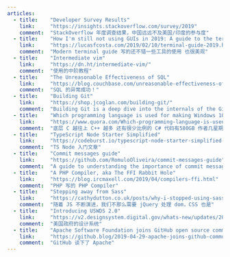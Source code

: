 ```yaml
---
articles:
  - title:    "Developer Survey Results"
    link:     "https://insights.stackoverflow.com/survey/2019"
    comment:  "StackOverflow 年度调查结果，中国远远不及美国/印度的参与度"
  - title:    "How I'm still not using GUIs in 2019: A guide to the terminal"
    link:     "https://lucasfcosta.com/2019/02/10/terminal-guide-2019.html"
    comment:  "Modern terminal guide 写的还不错一些工具的使用 也很美观"
  - title:    "Intermediate vim"
    link:     "https://dn.ht/intermediate-vim/"
    comment:  "使用的中阶教程"
  - title:    "The Unreasonable Effectiveness of SQL"
    link:     "https://blog.couchbase.com/unreasonable-effectiveness-of-sql/"
    comment:  "SQL 的异常成功！"
  - title:    "Building Git"
    link:     "https://shop.jcoglan.com/building-git/"
    comment:  "Building Git is a deep dive into the internals of the Git version control system"
  - title:    "Which programming language is used for making Windows 10?"
    link:     "https://www.quora.com/Which-programming-language-is-used-for-making-Windows-10/answer/Axel-Rietschin?ch=10&share=cfbd3b2c&srid=5X05"
    comment:  "底层 C 越往上 C++ 越多 还有很少比例的 C# 代码有580GB 作者几星期 pull 一下 repo 发现有60000次提交"
  - title:    "TypeScript Node Starter Simplified"
    link:     "https://codeburst.io/typescript-node-starter-simplified-60c7b7d99e27"
    comment:  "TS Node 入门文章"
  - title:    "Commit messages guide"
    link:     "https://github.com/RomuloOliveira/commit-messages-guide"
    comment:  "A guide to understanding the importance of commit messages and how to write them well."
  - title:    "A PHP Compiler, aka The FFI Rabbit Hole"
    link:     "https://blog.ircmaxell.com/2019/04/compilers-ffi.html"
    comment:  "PHP 写的 PHP Compiler"
  - title:    "Stepping away from Sass"
    link:     "https://cathydutton.co.uk/posts/why-i-stopped-using-sass/"
    comment:  "随着 JS 不断演进，我们不那么需要 jQuery 处理 dom，CSS 也是"
  - title:    "Introducing USWDS 2.0"
    link:     "https://v2.designsystem.digital.gov/whats-new/updates/2019/04/08/introducing-uswds-2-0/"
    comment:  "美国政府的设计系统"
  - title:    "Apache Software Foundation joins GitHub open source community"
    link:     "https://github.blog/2019-04-29-apache-joins-github-community/"
    comment:  "GitHub 谈下了 Apache"
---
```

